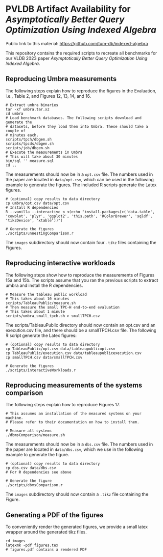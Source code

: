 # PVLDB Artifact Availability for *Asymptotically Better Query Optimization Using Indexed Algebra*

Public link to this material: https://github.com/tum-db/indexed-algebra

This repository contains the required scripts to recreate all benchmarks for our VLDB 2023 paper
*Asymptotically Better Query Optimization Using Indexed Algebra*.

## Reproducing Umbra measurements

The following steps explain how to reproduce the figures in the Evaluation, i.e., Table 2, and Figures 12, 13, 14, 
and 16.

```shell
# Extract umbra binaries
tar -xf umbra.tar.xz
cd umbra
# Load benchmark databases. The following scripts download and generate the
# datasets, before they load them into Umbra. These should take a couple of
# minutes each.
scripts/tpch/dbgen.sh
scripts/tpcds/dbgen.sh
scripts/job/dbgen.sh
# Execute the measurements in Umbra
# This will take about 30 minutes
bin/sql '' measure.sql
cd ..
```

The measurements should now be in a `opt.csv` file.
The numbers used in the paper are located in `data/opt.csv`, which can be used in
the following example to generate the figures.
The included R scripts generate the Latex figures.

```shell
# (optional) copy results to data directory
cp umbra/opt.csv data/opt.csv
# Install R dependencies
R --vanilla --interactive < <(echo "install.packages(c('data.table', 'cowplot', 'plyr', 'ggplot2', 'this.path', 'RColorBrewer', 'sqldf', 'tikzDevice', 'xtable'))")

# Generate the figures
./scripts/unnestingComparison.r
```

The `images` subdirectory should now contain four `.tikz` files containing the
Figures.

## Reproducing interactive workloads

The following steps show how to reproduce the measurements of Figures 15a and 15b.
The scripts assume that you ran the previous scripts to extract umbra and install the R dependencies. 

```shell
# Measure the tableau public workload
# This takes about 10 minutes
scripts/TableauPublic/measure.sh
# Then measure the small TPC-H end-to-end evaluation
# This takes about 1 minute
scripts/umbra_small_tpch.sh > smallTPCH.csv
```

The scripts/TableauPublic directory should now contain an opt.csv and an execution.csv file, and there should be a 
smallTPCH.csv file.
The following R script generate the Latex figures:
```shell
# (optional) copy results to data directory
cp TableauPublic/opt.csv data/tableaupublicopt.csv
cp TableauPublic/execution.csv data/tableaupublicexecution.csv
cp smallTPCH.csv data/smallTPCH.csv

# Generate the figures
./scripts/interactiveWorkloads.r
```

## Reproducing measurements of the systems comparison

The following steps explain how to reproduce Figures 17.

```shell
# This assumes an installation of the measured systems on your machine.
# Please refer to their documentation on how to install them.

# Measure all systems
./dbmsComparison/measure.sh
```

The measurements should now be in a `dbs.csv` file.
The numbers used in the paper are located in `data/dbs.csv`, which we use in
the following example to generate the figure.

```shell
# (optional) copy results to data directory
cp dbs.csv data/dbs.csv
# For R dependencies see above

# Generate the figure
./scripts/dbmsComparison.r
```

The `images` subdirectory should now contain a `.tikz` file containing the
Figure.

## Generating a PDF of the figures

To conveniently render the generated figures, we provide a small latex wrapper
around the generated tikz files.

```shell
cd images
latexmk -pdf figures.tex
# figures.pdf contains a rendered PDF
```
